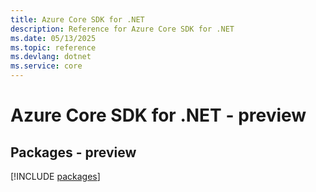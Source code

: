 ```yaml
---
title: Azure Core SDK for .NET
description: Reference for Azure Core SDK for .NET
ms.date: 05/13/2025
ms.topic: reference
ms.devlang: dotnet
ms.service: core
---
```

# Azure Core SDK for .NET - preview
## Packages - preview
[!INCLUDE [packages](core-index.md)]
